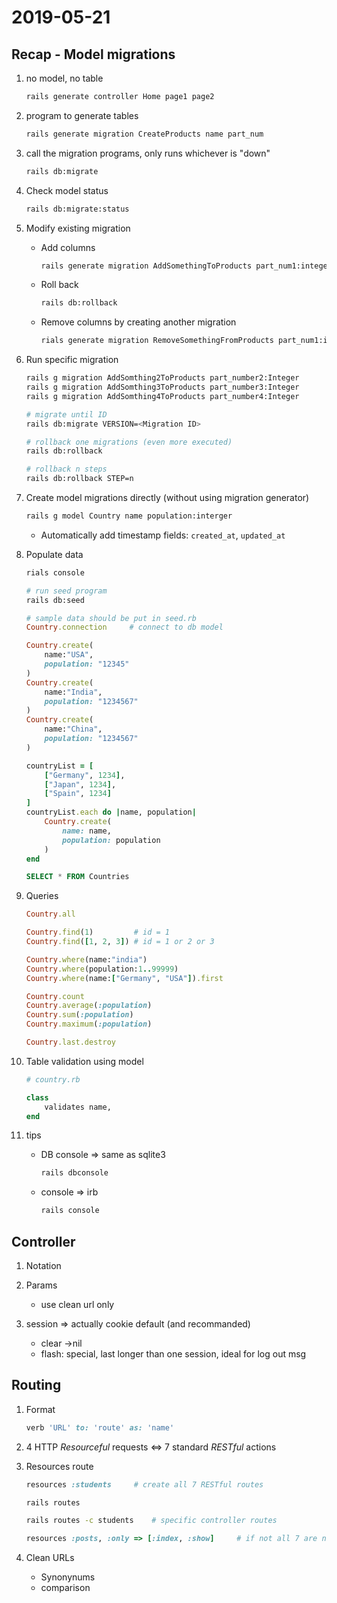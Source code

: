 # 2019-05-21

## Recap - Model migrations

1. no model, no table

    ``` sh
    rails generate controller Home page1 page2
    ```

1. program to generate tables

    ``` sh
    rails generate migration CreateProducts name part_num
    ```

1. call the migration programs, only runs whichever is "down"

    ``` sh
    rails db:migrate
    ```

1. Check model status

    ``` sh
    rails db:migrate:status
    ```

1. Modify existing migration
    - Add columns

        ``` sh
        rails generate migration AddSomethingToProducts part_num1:integer
        ```

    - Roll back

        ``` sh
        rails db:rollback
        ```

    - Remove columns by creating another migration

        ``` sh
        rials generate migration RemoveSomethingFromProducts part_num1:integer
        ```

1. Run specific migration

    ``` sh
    rails g migration AddSomthing2ToProducts part_number2:Integer
    rails g migration AddSomthing3ToProducts part_number3:Integer
    rails g migration AddSomthing4ToProducts part_number4:Integer

    # migrate until ID
    rails db:migrate VERSION=<Migration ID>

    # rollback one migrations (even more executed)
    rails db:rollback

    # rollback n steps
    rails db:rollback STEP=n
    ```

1. Create model migrations directly (without using migration generator)

    ``` sh
    rails g model Country name population:interger
    ```

    - Automatically add timestamp fields: `created_at`, `updated_at`

1. Populate data

    ``` sh
    rials console

    # run seed program
    rails db:seed
    ```

    ``` ruby
    # sample data should be put in seed.rb
    Country.connection     # connect to db model

    Country.create(
        name:"USA", 
        population: "12345"
    )
    Country.create(
        name:"India", 
        population: "1234567"
    )
    Country.create(
        name:"China", 
        population: "1234567"
    )

    countryList = [
        ["Germany", 1234], 
        ["Japan", 1234], 
        ["Spain", 1234]
    ]
    countryList.each do |name, population|
        Country.create(
            name: name, 
            population: population
        )
    end
    ```

    ``` sql
    SELECT * FROM Countries
    ```

1. Queries

    ``` ruby
    Country.all

    Country.find(1)         # id = 1
    Country.find([1, 2, 3]) # id = 1 or 2 or 3

    Country.where(name:"india")
    Country.where(population:1..99999)
    Country.where(name:["Germany", "USA"]).first

    Country.count
    Country.average(:population)
    Country.sum(:population)
    Country.maximum(:population)

    Country.last.destroy
    ```

1. Table validation using model

    ``` ruby
    # country.rb

    class
        validates name, 
    end
    ```

1. tips
    - DB console => same as sqlite3

        ``` sh
        rails dbconsole
        ```

    - console => irb

        ``` sh
        rails console
        ```

## Controller

1. Notation

1. Params
    - use clean url only

1. session => actually cookie default (and recommanded)
    - clear ->nil
    - flash: special, last longer than one session, ideal for log out msg

## Routing

1. Format

    ``` ruby
    verb 'URL' to: 'route' as: 'name'
    ```

1. 4 HTTP _Resourceful_ requests <=> 7 standard _RESTful_ actions

1. Resources route

    ``` ruby
    resources :students     # create all 7 RESTful routes
    ```

    ``` sh
    rails routes

    rails routes -c students    # specific controller routes
    ```

    ``` ruby
    resources :posts, :only => [:index, :show]     # if not all 7 are needed
    ```

1. Clean URLs
    - Synonynums
    - comparison

